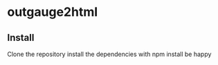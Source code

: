 # outgauge2html

## Install
Clone the repository
install the dependencies with npm install
be happy
